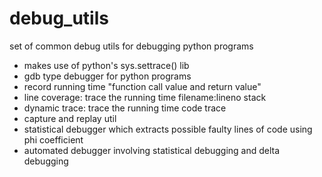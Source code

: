 # debug_utils
set of common debug utils for debugging python programs
- makes use of python's sys.settrace() lib
- gdb type debugger for python programs
- record running time "function call value and return value"
- line coverage: trace the running time filename:lineno stack
- dynamic trace: trace the running time code trace
- capture and replay util
- statistical debugger which extracts possible faulty lines of code using phi coefficient
- automated debugger involving statistical debugging and delta debugging
